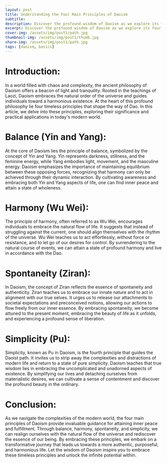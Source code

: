 ```yaml
---
layout: post
title: Understanding the Four Main Principles of Daoism
subtitle: 
description: Discover the profound wisdom of Daoism as we explore its four core principles. Immerse yourself in the art of balance, harmony, spontaneity, and simplicity, and unlock a path to inner peace and enlightenment. Let the ancient teachings of Daoism guide your journey towards a more fulfilling life.
excerpt: Discover the profound wisdom of Daoism as we explore its four core principles. Immerse yourself in the art of balance, harmony, spontaneity, and simplicity, and unlock a path to inner peace and enlightenment. Let the ancient teachings of Daoism guide your journey towards a more fulfilling life.
cover-img: /assets/img/post1/path.jpg
thumbnail-img: /assets/img/post1/thumb.jpg
share-img: /assets/img/post1/path.jpg
tags: [daoism, basics]
---
```



# Introduction:
In a world filled with chaos and complexity, the ancient philosophy of Daoism offers a beacon of light and tranquility. Rooted in the teachings of Laozi, Daoism embraces the natural order of the universe and guides individuals toward a harmonious existence. At the heart of this profound philosophy lie four timeless principles that shape the way of Dao. In this article, we delve into these principles, exploring their significance and practical applications in today's modern world.

# Balance (Yin and Yang):
At the core of Daoism lies the principle of balance, symbolized by the concept of Yin and Yang. Yin represents darkness, stillness, and the feminine energy, while Yang embodies light, movement, and the masculine energy. Daoism emphasizes the importance of maintaining equilibrium between these opposing forces, recognizing that harmony can only be achieved through their dynamic interaction. By cultivating awareness and embracing both Yin and Yang aspects of life, one can find inner peace and attain a state of wholeness.

# Harmony (Wu Wei):
The principle of harmony, often referred to as Wu Wei, encourages individuals to embrace the natural flow of life. It suggests that instead of struggling against the current, one should align themselves with the rhythm of the universe. Wu Wei teaches us to act effortlessly, without force or resistance, and to let go of our desires for control. By surrendering to the natural course of events, we can attain a state of profound harmony and live in accordance with the Dao.

# Spontaneity (Ziran):
In Daoism, the concept of Ziran reflects the essence of spontaneity and authenticity. Ziran teaches us to embrace our innate nature and to act in alignment with our true selves. It urges us to release our attachments to societal expectations and preconceived notions, allowing our actions to flow freely from our inner essence. By embracing spontaneity, we become attuned to the present moment, embracing the beauty of life as it unfolds, and experiencing a profound sense of liberation.

# Simplicity (Pu):
Simplicity, known as Pu in Daoism, is the fourth principle that guides the Daoist path. It invites us to strip away the complexities and distractions of modern life and return to a state of pure simplicity. Daoism teaches that true wisdom lies in embracing the uncomplicated and unadorned aspects of existence. By simplifying our lives and detaching ourselves from materialistic desires, we can cultivate a sense of contentment and discover the profound beauty in the ordinary.

# Conclusion:
As we navigate the complexities of the modern world, the four main principles of Daoism provide invaluable guidance for attaining inner peace and fulfillment. Through balance, harmony, spontaneity, and simplicity, we can realign ourselves with the natural flow of the universe and rediscover the essence of our being. By embracing these principles, we embark on a transformative journey that leads us towards a more authentic, purposeful, and harmonious life. Let the wisdom of Daoism inspire you to embrace these timeless principles and unlock the infinite potential within.